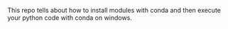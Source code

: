 This repo tells about how to install modules with conda and then execute your python code with conda on windows.

